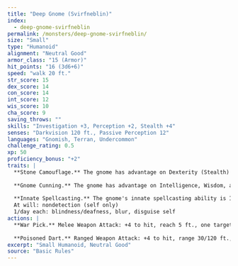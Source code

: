 ```yaml
---
title: "Deep Gnome (Svirfneblin)"
index:
  - deep-gnome-svirfneblin
permalink: /monsters/deep-gnome-svirfneblin/
size: "Small"
type: "Humanoid"
alignment: "Neutral Good"
armor_class: "15 (Armor)"
hit_points: "16 (3d6+6)"
speed: "walk 20 ft."
str_score: 15
dex_score: 14
con_score: 14
int_score: 12
wis_score: 10
cha_score: 9
saving_throws: ""
skills: "Investigation +3, Perception +2, Stealth +4"
senses: "Darkvision 120 ft., Passive Perception 12"
languages: "Gnomish, Terran, Undercommon"
challenge_rating: 0.5
xp: 50
proficiency_bonus: "+2"
traits: |
  **Stone Camouflage.** The gnome has advantage on Dexterity (Stealth) checks made to hide in rocky terrain.
  
  **Gnome Cunning.** The gnome has advantage on Intelligence, Wisdom, and Charisma saving throws against magic.
  
  **Innate Spellcasting.** The gnome's innate spellcasting ability is Intelligence (spell save DC 11). It can innately cast the following spells, requiring no material components:
  At will: nondetection (self only)
  1/day each: blindness/deafness, blur, disguise self
actions: |
  **War Pick.** Melee Weapon Attack: +4 to hit, reach 5 ft., one target. Hit: 6 (1d8 + 2) piercing damage.
  
  **Poisoned Dart.** Ranged Weapon Attack: +4 to hit, range 30/120 ft., one creature. Hit: 4 (1d4 + 2) piercing damage, and the target must succeed on a DC 12 Constitution saving throw or be poisoned for 1 minute. The target can repeat the saving throw at the end of each of its turns, ending the effect on itself on a success
excerpt: "Small Humanoid, Neutral Good"
source: "Basic Rules"
---
```

